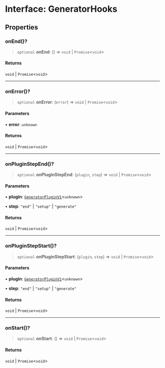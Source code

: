 # Interface: GeneratorHooks

## Properties

### onEnd()?

> `optional` **onEnd**: () => `void` \| `Promise`\<`void`\>

#### Returns

`void` \| `Promise`\<`void`\>

---

### onError()?

> `optional` **onError**: (`error`) => `void` \| `Promise`\<`void`\>

#### Parameters

• **error**: `unknown`

#### Returns

`void` \| `Promise`\<`void`\>

---

### onPluginStepEnd()?

> `optional` **onPluginStepEnd**: (`plugin`, `step`) => `void` \| `Promise`\<`void`\>

#### Parameters

• **plugin**: [`GeneratorPluginV1`](GeneratorPluginV1.md)\<`unknown`\>

• **step**: `"end"` \| `"setup"` \| `"generate"`

#### Returns

`void` \| `Promise`\<`void`\>

---

### onPluginStepStart()?

> `optional` **onPluginStepStart**: (`plugin`, `step`) => `void` \| `Promise`\<`void`\>

#### Parameters

• **plugin**: [`GeneratorPluginV1`](GeneratorPluginV1.md)\<`unknown`\>

• **step**: `"end"` \| `"setup"` \| `"generate"`

#### Returns

`void` \| `Promise`\<`void`\>

---

### onStart()?

> `optional` **onStart**: () => `void` \| `Promise`\<`void`\>

#### Returns

`void` \| `Promise`\<`void`\>
